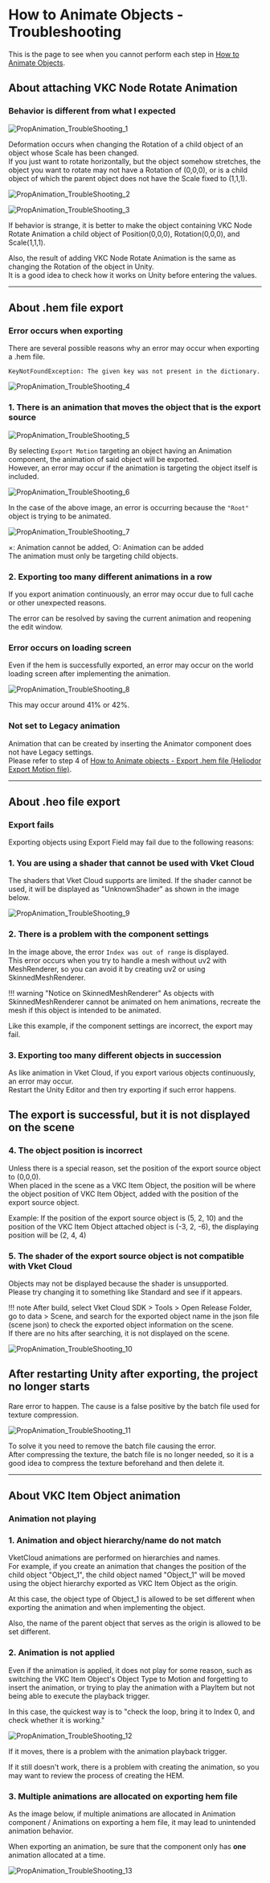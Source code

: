# How to Animate Objects - Troubleshooting

This is the page to see when you cannot perform each step in [How to Animate Objects](PropAnimation.md).

## About attaching VKC Node Rotate Animation

### Behavior is different from what I expected

![PropAnimation_TroubleShooting_1](./img/PropAnimation_TroubleShooting_1.jpg)

Deformation occurs when changing the Rotation of a child object of an object whose Scale has been changed.<br>
If you just want to rotate horizontally, but the object somehow stretches, the object you want to rotate may not have a Rotation of (0,0,0), or is a child object of which the parent object does not have the  Scale fixed to (1,1,1).

![PropAnimation_TroubleShooting_2](./img/PropAnimation_TroubleShooting_2.jpg)

![PropAnimation_TroubleShooting_3](./img/PropAnimation_TroubleShooting_3.jpg)

If behavior is strange, it is better to make the object containing VKC Node Rotate Animation a child object of Position(0,0,0), Rotation(0,0,0), and Scale(1,1,1).

Also, the result of adding VKC Node Rotate Animation is the same as changing the Rotation of the object in Unity. <br>
It is a good idea to check how it works on Unity before entering the values.

---

## About .hem file export

### Error occurs when exporting

There are several possible reasons why an error may occur when exporting a .hem file.

`KeyNotFoundException: The given key was not present in the dictionary.`

![PropAnimation_TroubleShooting_4](./img/PropAnimation_TroubleShooting_4.jpg)

### 1. There is an animation that moves the object that is the export source

![PropAnimation_TroubleShooting_5](./img/PropAnimation_TroubleShooting_5.jpg)

By selecting `Export Motion` targeting an object having an Animation component, the animation of said object will be exported.<br>
However, an error may occur if the animation is targeting the object itself is included.

![PropAnimation_TroubleShooting_6](./img/PropAnimation_TroubleShooting_6.jpg)

In the case of the above image, an error is occurring because the `"Root"` object is trying to be animated.

![PropAnimation_TroubleShooting_7](./img/PropAnimation_TroubleShooting_7.jpg)

×: Animation cannot be added, ○: Animation can be added<br>
The animation must only be targeting child objects.

### 2. Exporting too many different animations in a row

If you export animation continuously, an error may occur due to full cache or other unexpected reasons.

The error can be resolved by saving the current animation and reopening the edit window.

### Error occurs on loading screen

Even if the hem is successfully exported, an error may occur on the world loading screen after implementing the animation.

![PropAnimation_TroubleShooting_8](./img/PropAnimation_TroubleShooting_8.jpg)

This may occur around 41% or 42%.

### Not set to Legacy animation

Animation that can be created by inserting the Animator component does not have Legacy settings. <br>
Please refer to step 4 of [How to Animate objects - Export .hem file (Heliodor Export Motion file)](PropAnimation.md#export-hem-file-heliodor-export-motion-file).

---

## About .heo file export

### Export fails

Exporting objects using Export Field may fail due to the following reasons:

### 1. You are using a shader that cannot be used with Vket Cloud

The shaders that Vket Cloud supports are limited.
If the shader cannot be used, it will be displayed as "UnknownShader" as shown in the image below.

![PropAnimation_TroubleShooting_9](./img/PropAnimation_TroubleShooting_9.jpg)

### 2. There is a problem with the component settings

In the image above, the error `Index was out of range` is displayed. <br>
This error occurs when you try to handle a mesh without uv2 with MeshRenderer, so you can avoid it by creating uv2 or using SkinnedMeshRenderer.

!!! warning "Notice on SkinnedMeshRenderer"
    As objects with SkinnedMeshRenderer cannot be animated on hem animations, recreate the mesh if this object is intended to be animated.

Like this example, if the component settings are incorrect, the export may fail.

### 3. Exporting too many different objects in succession

As like animation in Vket Cloud, if you export various objects continuously, an error may occur. <br>
Restart the Unity Editor and then try exporting if such error happens.

## The export is successful, but it is not displayed on the scene

### 4. The object position is incorrect

Unless there is a special reason, set the position of the export source object to (0,0,0). <br>
When placed in the scene as a VKC Item Object, the position will be where the object position of VKC Item Object, added with the position of the export source object.

Example: If the position of the export source object is (5, 2, 10) and the position of the VKC Item Object attached object is (-3, 2, -6), the displaying position will be (2, 4, 4)

### 5. The shader of the export source object is not compatible with Vket Cloud

Objects may not be displayed because the shader is unsupported. <br>
Please try changing it to something like Standard and see if it appears.

!!! note
        After build, select Vket Cloud SDK > Tools > Open Release Folder, go to data > Scene, and search for the exported object name in the json file (scene json) to check the exported object information on the scene. <br>
        If there are no hits after searching, it is not displayed on the scene.

![PropAnimation_TroubleShooting_10](./img/PropAnimation_TroubleShooting_10.jpg)

## After restarting Unity after exporting, the project no longer starts

Rare error to happen.
The cause is a false positive by the batch file used for texture compression.

![PropAnimation_TroubleShooting_11](./img/PropAnimation_TroubleShooting_11.jpg)

To solve it you need to remove the batch file causing the error. <br>
After compressing the texture, the batch file is no longer needed, so it is a good idea to compress the texture beforehand and then delete it.

---

## About VKC Item Object animation

### Animation not playing

### 1. Animation and object hierarchy/name do not match

VketCloud animations are performed on hierarchies and names. <br>
For example, if you create an animation that changes the position of the child object "Object_1", the child object named "Object_1" will be moved using the object hierarchy exported as VKC Item Object as the origin.

At this case, the object type of Object_1 is allowed to be set different when exporting the animation and when implementing the object.

Also, the name of the parent object that serves as the origin is allowed to be set different.

### 2. Animation is not applied

Even if the animation is applied, it does not play for some reason, such as switching the VKC Item Object's Object Type to Motion and forgetting to insert the animation, or trying to play the animation with a PlayItem but not being able to execute the playback trigger.

In this case, the quickest way is to "check the loop, bring it to Index 0, and check whether it is working."

![PropAnimation_TroubleShooting_12](./img/PropAnimation_TroubleShooting_12.jpg)

If it moves, there is a problem with the animation playback trigger.

If it still doesn't work, there is a problem with creating the animation, so you may want to review the process of creating the HEM.

### 3. Multiple animations are allocated on exporting hem file

As the image below, if multiple animations are allocated in Animation component / Animations on exporting a hem file, it may lead to unintended animation behavior.

When exporting an animation, be sure that the component only has **one** animation allocated at a time.

![PropAnimation_TroubleShooting_13](./img/PropAnimation_TroubleShooting_13.jpg)
